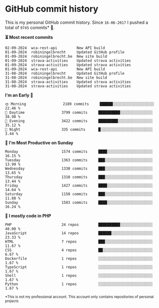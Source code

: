 # GitHub commit history
This is my personal GitHub commit history. Since <!--START_SECTION:first-commit-date-->`16-06-2017`<!--END_SECTION:first-commit-date--> I pushed a total of <!--START_SECTION:total-commit-count-->`9745`<!--END_SECTION:total-commit-count--> commits* 🎉.

<!--START_SECTION:most-recent-commits-->
**⏳ Most recent commits**
                                        
```text
02-09-2024  wca-rest-api         New API build
01-09-2024  robiningelbrecht     Updated GitHub profile
01-09-2024  robiningelbrecht.be  New site build
01-09-2024  strava-activities    Updated strava activities
01-09-2024  strava-activities    Updated strava activities
01-09-2024  wca-rest-api         New API build
31-08-2024  robiningelbrecht     Updated GitHub profile
31-08-2024  robiningelbrecht.be  New site build
31-08-2024  strava-activities    Updated strava activities
31-08-2024  strava-activities    Updated strava activities
```
<!--END_SECTION:most-recent-commits-->  

<!--START_SECTION:commits-per-day-time-->
**I&#039;m an Early 🐤**

```text
🌞 Morning                 2189 commits     ██████░░░░░░░░░░░░░░░░░░░   22.46 %
🌆 Daytime                 3799 commits     ██████████░░░░░░░░░░░░░░░   38.98 %
🌃 Evening                 3422 commits     █████████░░░░░░░░░░░░░░░░   35.12 %
🌙 Night                   335 commits      █░░░░░░░░░░░░░░░░░░░░░░░░   3.44 %
```
<!--END_SECTION:commits-per-day-time-->  

<!--START_SECTION:commits-per-weekday-->
**📅 I&#039;m Most Productive on Sunday**

```text
Monday                    1574 commits     ████░░░░░░░░░░░░░░░░░░░░░   16.15 %
Tuesday                   1363 commits     ███░░░░░░░░░░░░░░░░░░░░░░   13.99 %
Wednesday                 1330 commits     ███░░░░░░░░░░░░░░░░░░░░░░   13.65 %
Thursday                  1310 commits     ███░░░░░░░░░░░░░░░░░░░░░░   13.44 %
Friday                    1427 commits     ████░░░░░░░░░░░░░░░░░░░░░   14.64 %
Saturday                  1158 commits     ███░░░░░░░░░░░░░░░░░░░░░░   11.88 %
Sunday                    1583 commits     ████░░░░░░░░░░░░░░░░░░░░░   16.24 %
```
<!--END_SECTION:commits-per-weekday-->  

<!--START_SECTION:repos-per-language-->
**💬 I mostly code in PHP**

```text
PHP                       24 repos         ██████████░░░░░░░░░░░░░░░   40.00 %
JavaScript                14 repos         ██████░░░░░░░░░░░░░░░░░░░   23.33 %
HTML                      7 repos          ███░░░░░░░░░░░░░░░░░░░░░░   11.67 %
CSS                       4 repos          ██░░░░░░░░░░░░░░░░░░░░░░░   6.67 %
Dockerfile                1 repos          ░░░░░░░░░░░░░░░░░░░░░░░░░   1.67 %
TypeScript                1 repos          ░░░░░░░░░░░░░░░░░░░░░░░░░   1.67 %
Shell                     1 repos          ░░░░░░░░░░░░░░░░░░░░░░░░░   1.67 %
Python                    1 repos          ░░░░░░░░░░░░░░░░░░░░░░░░░   1.67 %
```
<!--END_SECTION:repos-per-language-->  

<sub>*This is not my professional account. This account only contains repositories of personal projects</sub>
